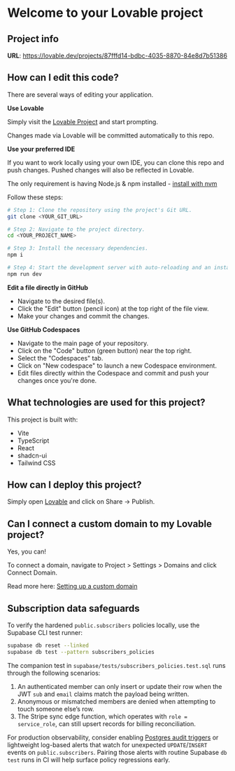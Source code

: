 # Welcome to your Lovable project

## Project info

**URL**: https://lovable.dev/projects/87fffd14-bdbc-4035-8870-84e8d7b51386

## How can I edit this code?

There are several ways of editing your application.

**Use Lovable**

Simply visit the [Lovable Project](https://lovable.dev/projects/87fffd14-bdbc-4035-8870-84e8d7b51386) and start prompting.

Changes made via Lovable will be committed automatically to this repo.

**Use your preferred IDE**

If you want to work locally using your own IDE, you can clone this repo and push changes. Pushed changes will also be reflected in Lovable.

The only requirement is having Node.js & npm installed - [install with nvm](https://github.com/nvm-sh/nvm#installing-and-updating)

Follow these steps:

```sh
# Step 1: Clone the repository using the project's Git URL.
git clone <YOUR_GIT_URL>

# Step 2: Navigate to the project directory.
cd <YOUR_PROJECT_NAME>

# Step 3: Install the necessary dependencies.
npm i

# Step 4: Start the development server with auto-reloading and an instant preview.
npm run dev
```

**Edit a file directly in GitHub**

- Navigate to the desired file(s).
- Click the "Edit" button (pencil icon) at the top right of the file view.
- Make your changes and commit the changes.

**Use GitHub Codespaces**

- Navigate to the main page of your repository.
- Click on the "Code" button (green button) near the top right.
- Select the "Codespaces" tab.
- Click on "New codespace" to launch a new Codespace environment.
- Edit files directly within the Codespace and commit and push your changes once you're done.

## What technologies are used for this project?

This project is built with:

- Vite
- TypeScript
- React
- shadcn-ui
- Tailwind CSS

## How can I deploy this project?

Simply open [Lovable](https://lovable.dev/projects/87fffd14-bdbc-4035-8870-84e8d7b51386) and click on Share -> Publish.

## Can I connect a custom domain to my Lovable project?

Yes, you can!

To connect a domain, navigate to Project > Settings > Domains and click Connect Domain.

Read more here: [Setting up a custom domain](https://docs.lovable.dev/tips-tricks/custom-domain#step-by-step-guide)

## Subscription data safeguards

To verify the hardened `public.subscribers` policies locally, use the Supabase CLI test runner:

```sh
supabase db reset --linked
supabase db test --pattern subscribers_policies
```

The companion test in `supabase/tests/subscribers_policies.test.sql` runs through the following scenarios:

1. An authenticated member can only insert or update their row when the JWT `sub` and `email` claims match the payload being written.
2. Anonymous or mismatched members are denied when attempting to touch someone else’s row.
3. The Stripe sync edge function, which operates with `role = service_role`, can still upsert records for billing reconciliation.

For production observability, consider enabling [Postgres audit triggers](https://supabase.com/docs/guides/database/extensions/pgaudit) or lightweight log-based alerts that watch for unexpected `UPDATE`/`INSERT` events on `public.subscribers`. Pairing those alerts with routine Supabase `db test` runs in CI will help surface policy regressions early.
